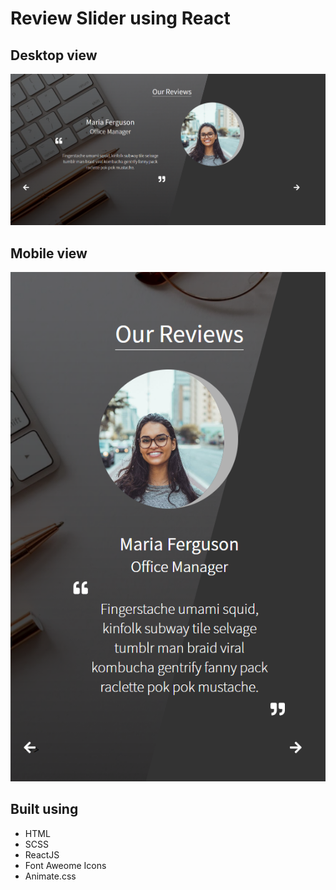 # Review Slider using React

## Desktop view

![](./img/Capture1.PNG)

## Mobile view

![](./img/Capture2.PNG)

## Built using

- HTML
- SCSS
- ReactJS
- Font Aweome Icons
- Animate.css
